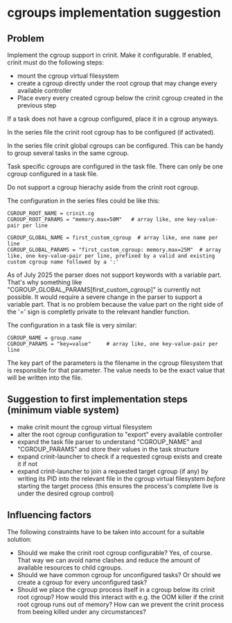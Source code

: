 # cgroups implementation suggestion

## Problem

Implement the cgroup support in crinit. Make it configurable. If enabled, crinit must do the following steps:
* mount the cgroup virtual filesystem
* create a cgroup directly under the root cgroup that may change every available controller
* Place every every created cgroup below the crinit cgroup created in the previous step

If a task does not have a cgroup configured, place it in a cgroup anyways.

In the series file the crinit root cgroup has to be configured (if activated).

In the series file crinit global cgroups can be configured. This can be handy to group several tasks in the same cgroup.

Task specific cgroups are configured in the task file. There can only be one cgroup configured in a task file.

Do not support a cgroup hierachy aside from the crinit root cgroup.

The configuration in the series files could be like this:

```
CGROUP_ROOT_NAME = crinit.cg
CGROUP_ROOT_PARAMS = "memory.max=50M"   # array like, one key-value-pair per line

CGROUP_GLOBAL_NAME = first_custom_cgroup  # array like, one name per line
CGROUP_GLOBAL_PARAMS = "first_custom_cgroup: memory.max=25M"  # array like, one key-value-pair per line, prefixed by a valid and existing custom cgroup name followed by a ':'
```

As of July 2025 the parser does not support keywords with a variable part. That's why something like "CGROUP_GLOBAL_PARAMS[first_custom_cgroup]" is currently not possible. It would require a severe change in the parser to support a variable part. That is no problem because the value part on the right side of the '=' sign is completly private to the relevant handler function.

The configuration in a task file is very similar:
```
CGROUP_NAME = group.name
CGROUP_PARAMS = "key=value"     # array like, one key-value-pair per line
```

The key part of the parameters is the filename in the cgroup filesystem that is responsible for that parameter. The value needs to be the exact value that will be written into the file.


## Suggestion to first implementation steps (minimum viable system)

* make crinit mount the cgroup virtual filesystem
* alter the root cgroup configuration to "export" every available controller
* expand the task file parser to understand "CGROUP_NAME" and "CGROUP_PARAMS" and store their values in the task structure
* expand crinit-launcher to check if a requested cgroup exists and create it if not
* expand crinit-launcher to join a requested target cgroup (if any) by writing its PID into the relevant file in the cgroup virtual filesystem *before* starting the target process (this ensures the process's complete live is under the desired cgroup control)


## Influencing factors

The following constraints have to be taken into account for a suitable solution:
* Should we make the crinit root cgroup configurable? Yes, of course. That way we can avoid name clashes and reduce the amount of available resources to child cgroups.
* Should we have common cgroup for unconfigured tasks? Or should we create a cgroup for every unconfigured task?
* Should we place the cgroup process itself in a cgroup below its crinit root cgroup? How would this interact with e.g. the OOM killer if the crinit root cgroup runs out of memory? How can we prevent the crinit process from beeing killed under any circumstances?
